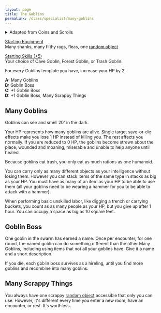 ```yaml
---
layout: page
title: The Goblins
permalink: /class/specialist/many-goblins
---
```


<details markdown="1">
<summary>Adapted from Coins and Scrolls</summary>
*Edited from Coins and Scrolls's amazing [class](https://coinsandscrolls.blogspot.com/2018/04/osr-class-many-goblins.html). I simplified a bit, merged it with the goblin race (as I don't use races outside of classes). It's a wacky, very survivable class that can act multiple times in the first turn of battle but is very limited by inventory. — SaltyGoo*
</details>

<ins>Starting Equipment</ins><br>
Many shanks, many filthy rags, fleas, one [random object](http://tenfootpolemic.blogspot.com/2014/01/200-failed-medieval-careers.html)

<ins>Starting Skills (+5)</ins><br>
Your choice of Cave Goblin, Forest Goblin, or Trash Goblin.

For every Goblins template you have, increase your HP by 2.

**A:** Many Goblins<br>
**B:** Goblin Boss<br>
**C:** +1 Goblin Boss<br>
**D:** +1 Goblin Boss, Many Scrappy Things<br>

## Many Goblins
Goblins can see and smell 20' in the dark.

Your HP represents how many goblins are alive. Single target save-or-die effects make you lose 1 HP instead of killing you. The rest affects you normally. If you are reduced to 0 HP, the goblins become strewn about the place, wounded and moaning, miserable and unable to help anyone until healed.

Because goblins eat trash, you only eat as much rations as one humanoid.

You can carry only as many different objects as your intelligence without losing them. However you can stack items of the same type in stacks as big as your HP. You must have as many of an item as your HP to be able to use them (all your goblins need to be wearing a hammer for you to be able to attack with a hammer).

When performing basic unskilled labor, like digging a trench or carrying buckets, you count as as many people as your HP, but you give up after 1 hour. You can occupy a space as big as 10 square feet.

## Goblin Boss
One goblin in the swarm has earned a name. Once per encounter, for one round, the named goblin can do something different than the other Many Goblins, including using items that not all your goblins have. Give it a name and a short description.

If you die, each goblin boss survives as a hireling, until you find more goblins and recombine into many goblins.

## Many Scrappy Things
You always have one scrappy [random object](http://tenfootpolemic.blogspot.com/2014/01/200-failed-medieval-careers.html) accessible that only you can use. However, it's different every time you enter a new room, have an encounter, or rest. It's worthless.
